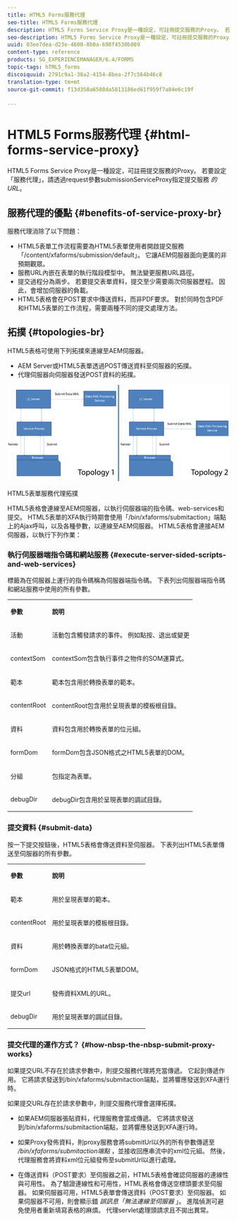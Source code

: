 ```yaml
---
title: HTML5 Forms服務代理
seo-title: HTML5 Forms服務代理
description: HTML5 Forms Service Proxy是一種設定，可註冊提交服務的Proxy。 若要設定服務代理，請透過request參數submissionServiceProxy指定提交服務的URL。
seo-description: HTML5 Forms Service Proxy是一種設定，可註冊提交服務的Proxy。 若要設定服務代理，請透過request參數submissionServiceProxy指定提交服務的URL。
uuid: 03ee7dea-d23e-4600-8b0a-698f4530b889
content-type: reference
products: SG_EXPERIENCEMANAGER/6.4/FORMS
topic-tags: hTML5_forms
discoiquuid: 2791c9a1-38a2-4154-8bea-2f7c564b46c8
translation-type: tm+mt
source-git-commit: f13d358a6508da5813186ed61f959f7a84e6c19f

---
```



# HTML5 Forms服務代理 {#html-forms-service-proxy}

HTML5 Forms Service Proxy是一種設定，可註冊提交服務的Proxy。 若要設定「服務代理」，請透過request參數submissionServiceProxy指定提交服務 *的URL*。

## 服務代理的優點 {#benefits-of-service-proxy-br}

服務代理消除了以下問題：

* HTML5表單工作流程需要為HTML5表單使用者開啟提交服務「/content/xfaforms/submission/default」。 它讓AEM伺服器面向更廣的非預期觀眾。
* 服務URL內嵌在表單的執行階段模型中。 無法變更服務URL路徑。
* 提交過程分為兩步。 若要提交表單資料，提交至少需要兩次伺服器歷程。 因此，會增加伺服器的負載。
* HTML5表格會在POST要求中傳送資料，而非PDF要求。 對於同時包含PDF和HTML5表單的工作流程，需要兩種不同的提交處理方法。

## 拓撲 {#topologies-br}

HTML5表格可使用下列拓撲來連線至AEM伺服器。

* AEM Server或HTML5表單透過POST傳送資料至伺服器的拓撲。
* 代理伺服器向伺服器發送POST資料的拓撲。

![HTML5表單服務代理拓撲](assets/topology.png)

HTML5表單服務代理拓撲

HTML5表格會連線至AEM伺服器，以執行伺服器端的指令碼、web-services和提交。 HTML5表單的XFA執行時期會使用「/bin/xfaforms/submitaction」端點上的Ajax呼叫，以及各種參數，以連線至AEM伺服器。 HTML5表格會連接AEM伺服器，以執行下列作業：

### 執行伺服器端指令碼和網站服務 {#execute-server-sided-scripts-and-web-services}

標籤為在伺服器上運行的指令碼稱為伺服器端指令碼。 下表列出伺服器端指令碼和網站服務中使用的所有參數。

<table> 
 <tbody> 
  <tr> 
   <td><p><strong>參數</strong></p> </td> 
   <td><p><strong>說明</strong></p> </td> 
  </tr> 
  <tr> 
   <td><p>活動</p> </td> 
   <td><p>活動包含觸發請求的事件。 例如點按、退出或變更</p> </td> 
  </tr> 
  <tr> 
   <td><p>contextSom</p> </td> 
   <td><p>contextSom包含執行事件之物件的SOM運算式。</p> </td> 
  </tr> 
  <tr> 
   <td><p>範本</p> </td> 
   <td><p>範本包含用於轉換表單的範本。</p> </td> 
  </tr> 
  <tr> 
   <td><p>contentRoot</p> </td> 
   <td><p>contentRoot包含用於呈現表單的模板根目錄。</p> </td> 
  </tr> 
  <tr> 
   <td><p>資料</p> </td> 
   <td><p>資料包含用於轉換表單的位元組。</p> </td> 
  </tr> 
  <tr> 
   <td><p>formDom</p> </td> 
   <td><p>formDom包含JSON格式之HTML5表單的DOM。</p> </td> 
  </tr> 
  <tr> 
   <td><p>分組</p> </td> 
   <td><p>包指定為表單。</p> </td> 
  </tr> 
  <tr> 
   <td><p>debugDir</p> </td> 
   <td><p>debugDir包含用於呈現表單的調試目錄。</p> </td> 
  </tr> 
 </tbody> 
</table>

### 提交資料 {#submit-data}

按一下提交按鈕後，HTML5表格會傳送資料至伺服器。 下表列出HTML5表單傳送至伺服器的所有參數。

<table> 
 <tbody> 
  <tr> 
   <td><p><strong>參數</strong></p> </td> 
   <td><p><strong>說明</strong></p> </td> 
  </tr> 
  <tr> 
   <td><p>範本</p> </td> 
   <td><p>用於呈現表單的範本。</p> </td> 
  </tr> 
  <tr> 
   <td><p>contentRoot</p> </td> 
   <td><p>用於呈現表單的模板根目錄。</p> </td> 
  </tr> 
  <tr> 
   <td><p>資料</p> </td> 
   <td><p>用於轉換表單的bata位元組。</p> </td> 
  </tr> 
  <tr> 
   <td><p>formDom</p> </td> 
   <td><p>JSON格式的HTML5表單DOM。</p> </td> 
  </tr> 
  <tr> 
   <td><p>提交url</p> </td> 
   <td><p>發佈資料XML的URL。</p> </td> 
  </tr> 
  <tr> 
   <td><p>debugDir</p> </td> 
   <td><p>用於呈現表單的調試目錄。</p> </td> 
  </tr> 
 </tbody> 
</table>

### 提交代理的運作方式？ {#how-nbsp-the-nbsp-submit-proxy-works}

如果提交URL不存在於請求參數中，則提交服務代理將充當傳遞。 它起到傳遞作用。 它將請求發送到/bin/xfaforms/submitaction端點，並將響應發送到XFA運行時。

如果提交URL存在於請求參數中，則提交服務代理會選擇拓撲。

* 如果AEM伺服器張貼資料，代理服務會當成傳遞。 它將請求發送到/bin/xfaforms/submitaction端點，並將響應發送到XFA運行時。
* 如果Proxy發佈資料，則proxy服務會將submitUrl以外的所有參數傳遞至 */bin/xfaforms/submitaction端點* ，並接收回應串流中的xml位元組。 然後，代理服務會將資料xml位元組發佈至submitUrl以進行處理。

* 在傳送資料（POST要求）至伺服器之前，HTML5表格會確認伺服器的連線性與可用性。 為了驗證連線性和可用性，HTML表格會傳送空標頭要求至伺服器。 如果伺服器可用，HTML5表單會傳送資料（POST要求）至伺服器。 如果伺服器不可用，則會顯示錯 *誤訊息「無法連線至伺服器* 」。 進階偵測可避免使用者重新填寫表格的麻煩。 代理servlet處理頭請求且不拋出異常。

